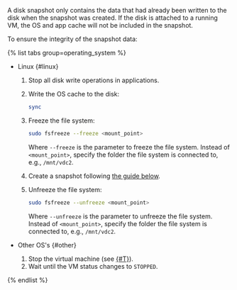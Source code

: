 A disk snapshot only contains the data that had already been written to the disk when the snapshot was created. If the disk is attached to a running VM, the OS and app cache will not be included in the snapshot.

To ensure the integrity of the snapshot data:

{% list tabs group=operating_system %}

- Linux {#linux}

   1. Stop all disk write operations in applications.

   1. Write the OS cache to the disk:

      ```bash
      sync
      ```

   1. Freeze the file system:

      ```bash
      sudo fsfreeze --freeze <mount_point>
      ```
      Where `--freeze` is the parameter to freeze the file system. Instead of `<mount_point>`, specify the folder the file system is connected to, e.g., `/mnt/vdc2`.

   1. Create a snapshot following [the guide below](#create).

   1. Unfreeze the file system:

      ```bash
      sudo fsfreeze --unfreeze <mount_point>
      ```
      Where `--unfreeze` is the parameter to unfreeze the file system. Instead of `<mount_point>`, specify the folder the file system is connected to, e.g., `/mnt/vdc2`.

- Other OS's {#other}

   1. Stop the virtual machine (see [{#T}](../../compute/operations/vm-control/vm-stop-and-start.md#stop)).
   1. Wait until the VM status changes to `STOPPED`.

{% endlist %}